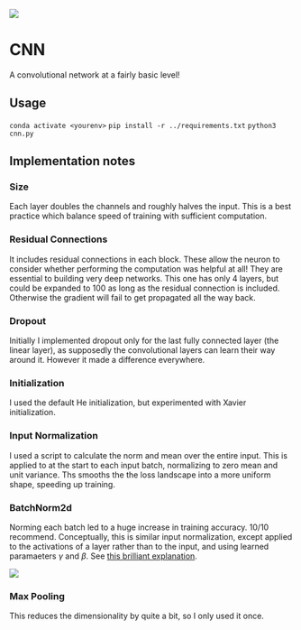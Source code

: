![](https://upload.wikimedia.org/wikipedia/commons/6/63/Typical_cnn.png)

# CNN

A convolutional network at a fairly basic level!

## Usage

`conda activate <yourenv>`
`pip install -r ../requirements.txt`
`python3 cnn.py`

## Implementation notes

### Size

Each layer doubles the channels and roughly halves the input. This is a best practice which balance speed of training with sufficient computation.

### Residual Connections

It includes residual connections in each block. These allow the neuron to consider whether performing the computation was helpful at all! They are essential to building very deep networks. This one has only 4 layers, but could be expanded to 100 as long as the residual connection is included. Otherwise the gradient will fail to get propagated all the way back.

### Dropout

Initially I implemented dropout only for the last fully connected layer (the linear layer), as supposedly the convolutional layers can learn their way around it. However it made a difference everywhere.

### Initialization

I used the default He initialization, but experimented with Xavier initialization.

### Input Normalization

I used a script to calculate the norm and mean over the entire input. This is applied to at the start to each input batch, normalizing to zero mean and unit variance. Ths smooths the the loss landscape into a more uniform shape, speeding up training.

### BatchNorm2d

Norming each batch led to a huge increase in training accuracy. 10/10 recommend. Conceptually, this is similar input normalization, except applied to the activations of a layer rather than to the input, and using learned paramaeters $\gamma$ and $\beta$. See [this brilliant explanation](https://towardsdatascience.com/batch-norm-explained-visually-how-it-works-and-why-neural-networks-need-it-b18919692739).

![](https://miro.medium.com/v2/resize:fit:1400/format:webp/1*VsN_9_AN2ji8hCZYSTTV0w.png)

### Max Pooling

This reduces the dimensionality by quite a bit, so I only used it once.
